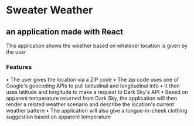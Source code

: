 # Sweater Weather
## an application made with React
This application shows the weather based on whatever location is given by the user

### Features
• The user gives the location via a ZIP code
• The zip code uses one of Google's geocoding APIs to pull latitudinal and longitudinal info
• It then uses latitude and longitude to make a request to Dark Sky's API
• Based on apparent temperature returned from Dark Sky, the application will then render a related weather scenario and describe the location's current weather pattern
• The application will also give a tongue-in-cheek clothing suggestion based on apparent temperature